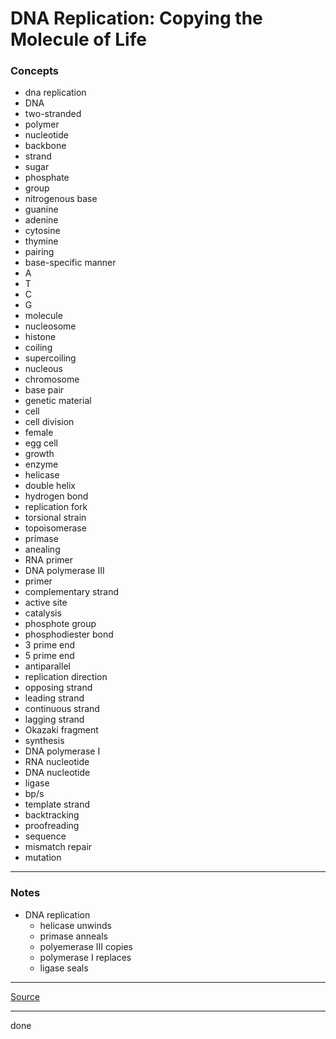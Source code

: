 # DNA Replication: Copying the Molecule of Life

### Concepts

- dna replication
- DNA
- two-stranded
- polymer
- nucleotide
- backbone
- strand
- sugar
- phosphate
- group
- nitrogenous base
- guanine
- adenine
- cytosine
- thymine
- pairing
- base-specific manner
- A
- T
- C
- G
- molecule
- nucleosome
- histone
- coiling
- supercoiling
- nucleous
- chromosome
- base pair
- genetic material
- cell
- cell division
- female
- egg cell
- growth
- enzyme
- helicase
- double helix
- hydrogen bond
- replication fork
- torsional strain
- topoisomerase
- primase
- anealing
- RNA primer
- DNA polymerase III
- primer
- complementary strand
- active site
- catalysis
- phosphote group
- phosphodiester bond
- 3 prime end
- 5 prime end
- antiparallel
- replication direction
- opposing strand
- leading strand
- continuous strand
- lagging strand
- Okazaki fragment
- synthesis
- DNA polymerase I
- RNA nucleotide
- DNA nucleotide
- ligase
- bp/s
- template strand
- backtracking
- proofreading
- sequence
- mismatch repair
- mutation

---

### Notes

- DNA replication
    - helicase unwinds
    - primase anneals
    - polyemerase III copies
    - polymerase I replaces
    - ligase seals

---

[Source](https://youtu.be/9kp9wiYMQUU)

---

done